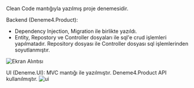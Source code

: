 Clean Code mantığıyla yazılmış proje denemesidir.

Backend (Deneme4.Product):
- Dependency Injection, Migration ile birlikte yazıldı.
- Entity, Repostory ve Controller dosyaları ile sql'e crud işlemleri yapılmatadır. Repository dosyası ile Controller dosyası sql işlemlerinden soyutlanmıştır.

![Ekran Alıntısı](https://github.com/muratkoc503/Deneme4.Product/assets/75611653/9a2edce1-9f01-4999-a2d9-dc6aea17c0eb)


UI (Deneme.UI):
MVC mantığı ile yazılmıştır. Deneme4.Product API kullanılmıştır.
![ui](https://github.com/muratkoc503/Deneme4.Product/assets/75611653/c14854ed-fb9b-4293-a0c6-b1dc94d44942)
